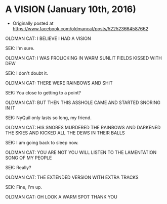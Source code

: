 # A VISION (January 10th, 2016)

 * Originally posted at https://www.facebook.com/oldmancat/posts/522523664587662

OLDMAN CAT: I BELIEVE I HAD A VISION

SEK: I'm sure.

OLDMAN CAT: I WAS FROLICKING IN WARM SUNLIT FIELDS KISSED WITH DEW

SEK: I don't doubt it.

OLDMAN CAT: THERE WERE RAINBOWS AND SHIT

SEK: You close to getting to a point?

OLDMAN CAT: BUT THEN THIS ASSHOLE CAME AND STARTED SNORING IN IT

SEK: NyQuil only lasts so long, my friend.

OLDMAN CAT: HIS SNORES MURDERED THE RAINBOWS AND DARKENED THE SKIES AND KICKED ALL THE DEWS IN THEIR BALLS

SEK: I am going back to sleep now.

OLDMAN CAT: YOU ARE NOT YOU WILL LISTEN TO THE LAMENTATION SONG OF MY PEOPLE

SEK: Really?

OLDMAN CAT: THE EXTENDED VERSION WITH EXTRA TRACKS

SEK: Fine, I'm up.

OLDMAN CAT: OH LOOK A WARM SPOT THANK YOU

